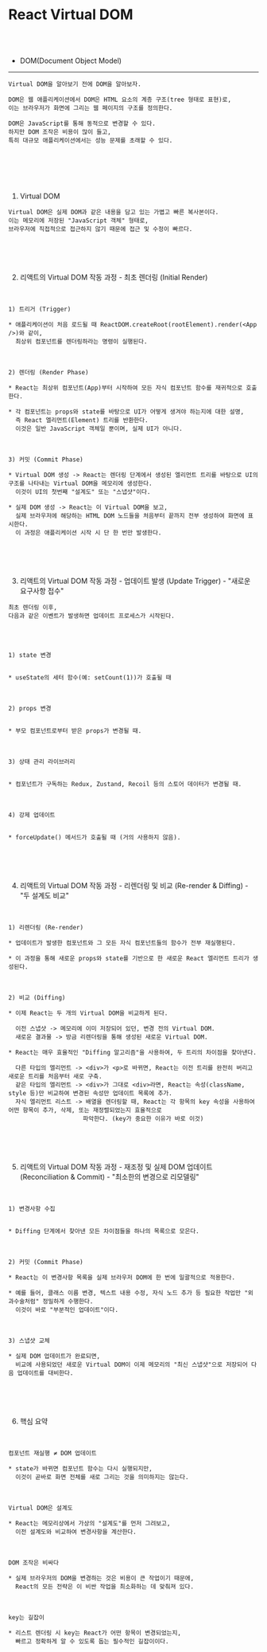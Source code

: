 # React Virtual DOM

<br />
<br />

* DOM(Document Object Model)

---

```
Virtual DOM을 알아보기 전에 DOM을 알아보자.

DOM은 웹 애플리케이션에서 DOM은 HTML 요소의 계층 구조(tree 형태로 표현)로,
이는 브라우저가 화면에 그리는 웹 페이지의 구조를 정의한다.

DOM은 JavaScript를 통해 동적으로 변경할 수 있다.
하지만 DOM 조작은 비용이 많이 들고,
특히 대규모 애플리케이션에서는 성능 문제를 초래할 수 있다.
```

<br />
<br />
<br />
<br />

1. Virtual DOM

```
Virtual DOM은 실제 DOM과 같은 내용을 담고 있는 가볍고 빠른 복사본이다.
이는 메모리에 저장된 "JavaScript 객체" 형태로,
브라우저에 직접적으로 접근하지 않기 때문에 접근 및 수정이 빠르다.
```

<br />
<br />
<br />

2. 리액트의 Virtual DOM 작동 과정 - 최초 렌더링 (Initial Render)

<br />

`1) 트리거 (Trigger)`

```
* 애플리케이션이 처음 로드될 때 ReactDOM.createRoot(rootElement).render(<App />)와 같이,
  최상위 컴포넌트를 렌더링하라는 명령이 실행된다.
```

<br />

`2) 렌더링 (Render Phase)`

```
* React는 최상위 컴포넌트(App)부터 시작하여 모든 자식 컴포넌트 함수를 재귀적으로 호출한다.

* 각 컴포넌트는 props와 state를 바탕으로 UI가 어떻게 생겨야 하는지에 대한 설명,
  즉 React 엘리먼트(Element) 트리를 반환한다.
  이것은 일반 JavaScript 객체일 뿐이며, 실제 UI가 아니다.
```

<br />

`3) 커밋 (Commit Phase)`

```
* Virtual DOM 생성 -> React는 렌더링 단계에서 생성된 엘리먼트 트리를 바탕으로 UI의 구조를 나타내는 Virtual DOM을 메모리에 생성한다.
  이것이 UI의 첫번째 "설계도" 또는 "스냅샷"이다.

* 실제 DOM 생성 -> React는 이 Virtual DOM을 보고,
  실제 브라우저에 해당하는 HTML DOM 노드들을 처음부터 끝까지 전부 생성하여 화면에 표시한다.
  이 과정은 애플리케이션 시작 시 단 한 번만 발생한다.
```

<br />
<br />
<br />

3. 리액트의 Virtual DOM 작동 과정 - 업데이트 발생 (Update Trigger) - "새로운 요구사항 접수"

```
최초 렌더링 이후,
다음과 같은 이벤트가 발생하면 업데이트 프로세스가 시작된다.
```

<br />
<br />

`1) state 변경`

```

* useState의 세터 함수(예: setCount(1))가 호출될 때

```

<br />

`2) props 변경`

```

* 부모 컴포넌트로부터 받은 props가 변경될 때.

```

<br />

`3) 상태 관리 라이브러리`

```

* 컴포넌트가 구독하는 Redux, Zustand, Recoil 등의 스토어 데이터가 변경될 때.

```

<br />

`4) 강제 업데이트` 

```

* forceUpdate() 메서드가 호출될 때 (거의 사용하지 않음).

```

<br />
<br />
<br />


4. 리액트의 Virtual DOM 작동 과정 - 리렌더링 및 비교 (Re-render & Diffing) - "두 설계도 비교"

<br />

`1) 리렌더링 (Re-render)`

```
* 업데이트가 발생한 컴포넌트와 그 모든 자식 컴포넌트들의 함수가 전부 재실행된다.

* 이 과정을 통해 새로운 props와 state를 기반으로 한 새로운 React 엘리먼트 트리가 생성된다.
```

<br />

`2) 비교 (Diffing)`

```
* 이제 React는 두 개의 Virtual DOM을 비교하게 된다.

  이전 스냅샷 -> 메모리에 이미 저장되어 있던, 변경 전의 Virtual DOM.
  새로운 결과물 -> 방금 리렌더링을 통해 생성된 새로운 Virtual DOM.
```

```
* React는 매우 효율적인 "Diffing 알고리즘"을 사용하여, 두 트리의 차이점을 찾아낸다.

  다른 타입의 엘리먼트 -> <div>가 <p>로 바뀌면, React는 이전 트리를 완전히 버리고 새로운 트리를 처음부터 새로 구축.
  같은 타입의 엘리먼트 -> <div>가 그대로 <div>라면, React는 속성(className, style 등)만 비교하여 변경된 속성만 업데이트 목록에 추가.
  자식 엘리먼트 리스트 -> 배열을 렌더링할 때, React는 각 항목의 key 속성을 사용하여 어떤 항목이 추가, 삭제, 또는 재정렬되었는지 효율적으로
                     파악한다. (key가 중요한 이유가 바로 이것)
```

<br />
<br />
<br />

5. 리액트의 Virtual DOM 작동 과정 - 재조정 및 실제 DOM 업데이트 (Reconciliation & Commit) - "최소한의 변경으로 리모델링"

<br />

`1) 변경사항 수집` 

```

* Diffing 단계에서 찾아낸 모든 차이점들을 하나의 목록으로 모은다.

```

<br />

`2) 커밋 (Commit Phase)`

```
* React는 이 변경사항 목록을 실제 브라우저 DOM에 한 번에 일괄적으로 적용한다.

* 예를 들어, 클래스 이름 변경, 텍스트 내용 수정, 자식 노드 추가 등 필요한 작업만 "외과수술처럼" 정밀하게 수행한다.
  이것이 바로 "부분적인 업데이트"이다.
```

<br />

`3) 스냅샷 교체` 

```
* 실제 DOM 업데이트가 완료되면,
  비교에 사용되었던 새로운 Virtual DOM이 이제 메모리의 "최신 스냅샷"으로 저장되어 다음 업데이트를 대비한다.
```

<br />
<br />
<br />

6. 핵심 요약

<br />

`컴포넌트 재실행 ≠ DOM 업데이트` 

```
* state가 바뀌면 컴포넌트 함수는 다시 실행되지만,
  이것이 곧바로 화면 전체를 새로 그리는 것을 의미하지는 않는다.
```

<br />

`Virtual DOM은 설계도`

```
* React는 메모리상에서 가상의 "설계도"를 먼저 그려보고,
  이전 설계도와 비교하여 변경사항을 계산한다.
```

<br />

`DOM 조작은 비싸다`

```
* 실제 브라우저의 DOM을 변경하는 것은 비용이 큰 작업이기 때문에,
  React의 모든 전략은 이 비싼 작업을 최소화하는 데 맞춰져 있다.
```

<br />

`key는 길잡이` 

```
* 리스트 렌더링 시 key는 React가 어떤 항목이 변경되었는지,
  빠르고 정확하게 알 수 있도록 돕는 필수적인 길잡이이다.
```
